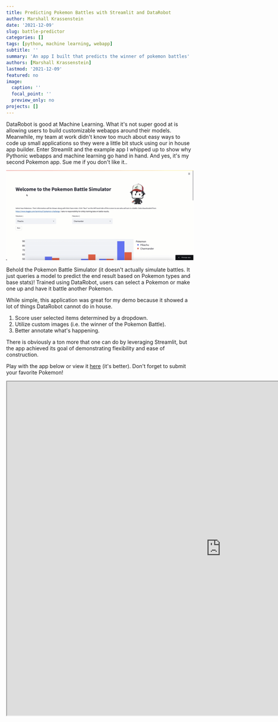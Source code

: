 ```yaml
---
title: Predicting Pokemon Battles with Streamlit and DataRobot
author: Marshall Krassenstein
date: '2021-12-09'
slug: battle-predictor
categories: []
tags: [python, machine learning, webapp]
subtitle: ''
summary: 'An app I built that predicts the winner of pokemon battles'
authors: [Marshall Krassenstein]
lastmod: '2021-12-09'
featured: no
image:
  caption: ''
  focal_point: ''
  preview_only: no
projects: []
---
```



DataRobot is good at Machine Learning. What it's not super good at is allowing users to build customizable webapps around their models. 
Meanwhile, my team at work didn't know too much about easy ways to code up small applications so they were a little bit stuck using our in house app builder. 
Enter Streamlit and the example app I whipped up to show why Pythonic webapps and machine learning go hand in hand. And yes, it's my second Pokemon app. Sue me if you don't like it..

![Battle Predicting in Action](battle_simulator_gif.gif)

Behold the Pokemon Battle Simulator (it doesn't actually simulate battles. It just queries a model to predict the end result based on Pokemon types and base stats)!
Trained using DataRobot, users can select a Pokemon or make one up and have it battle another Pokemon.

While simple, this application was great for my demo because it showed a lot of things DataRobot cannot do in house.

  1. Score user selected items determined by a dropdown.
  2. Utilize custom images (i.e. the winner of the Pokemon Battle).
  3. Better annotate what's happening.

There is obviously a ton more that one can do by leveraging Streamlit, but the app achieved its goal of demonstrating flexibility and ease of construction.

Play with the app below or view it [here](https://share.streamlit.io/mpkrass7/pokemon_battle_predictor/publish_to_streamlit/battle_simulator.py) (it's better). Don't forget to submit your favorite Pokemon!

<iframe src="https://share.streamlit.io/mpkrass7/pokemon_battle_predictor/publish_to_streamlit/battle_simulator.py" width="1152" height="900px"></iframe>



